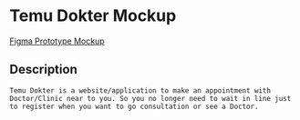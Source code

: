 # Temu Dokter Mockup

[Figma Prototype Mockup](https://www.figma.com/proto/TA6TW2a78WNImVvDC9L5KY03/temu-dokter?scaling=contain&node-id=1%3A2)

## Description

```
Temu Dokter is a website/application to make an appointment with Doctor/Clinic near to you. So you no longer need to wait in line just to register when you want to go consultation or see a Doctor.
```
